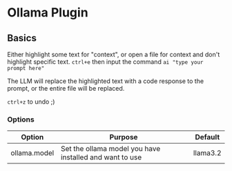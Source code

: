 # Ollama Plugin

## Basics

Either highlight some text for "context", or open a file for context and don't highlight specific text. `ctrl+e` then input the command `ai "type your prompt here"`

The LLM will replace the highlighted text with a code response to the prompt, or the entire file will be replaced.

`ctrl+z` to undo ;)

### Options

| Option       | Purpose                                                 | Default  |
| ------------ | ------------------------------------------------------- | -------- |
| ollama.model | Set the ollama model you have installed and want to use | llama3.2 |
